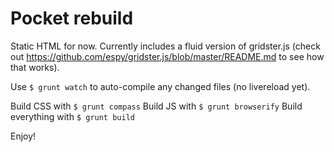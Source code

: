 # Pocket rebuild

Static HTML for now. Currently includes a fluid version of gridster.js (check out https://github.com/espy/gridster.js/blob/master/README.md to see how that works).

Use `$ grunt watch` to auto-compile any changed files (no livereload yet).

Build CSS with `$ grunt compass`
Build JS with `$ grunt browserify`
Build everything with `$ grunt build`

Enjoy!